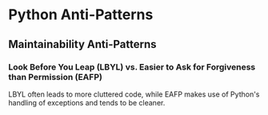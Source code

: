 # Python Anti-Patterns

## Maintainability Anti-Patterns

### Look Before You Leap (LBYL) vs. Easier to Ask for Forgiveness than Permission (EAFP)

LBYL often leads to more cluttered code, 
while EAFP makes use of Python's handling of exceptions 
and tends to be cleaner.
